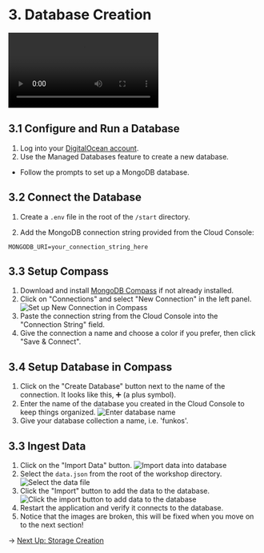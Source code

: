 # 3. Database Creation

![Creating the database in the DigitalOcean Cloud Console](https://funko-workshop.nyc3.digitaloceanspaces.com/database/database-creation.mp4)

## 3.1 Configure and Run a Database

1. Log into your [DigitalOcean account](https://cloud.digitalocean.com/login).
2. Use the Managed Databases feature to create a new database.
- Follow the prompts to set up a MongoDB database.

## 3.2 Connect the Database

1. Create a `.env` file in the root of the `/start` directory.

2. Add the MongoDB connection string provided from the Cloud Console:

```
MONGODB_URI=your_connection_string_here
```
## 3.3 Setup Compass

1. Download and install [MongoDB Compass](https://www.mongodb.com/products/compass) if not already installed.
2. Click on "Connections" and select "New Connection" in the left panel.
![Set up New Connection in Compass](https://funko-workshop.nyc3.digitaloceanspaces.com/database/step-0.jpg)
3. Paste the connection string from the Cloud Console into the "Connection String" field.
4. Give the connection a name and choose a color if you prefer, then click "Save & Connect".

## 3.4 Setup Database in Compass

1. Click on the "Create Database" button next to the name of the connection. It looks like this, ➕ (a plus symbol).
2. Enter the name of the database you created in the Cloud Console to keep things organized.
![Enter database name](https://funko-workshop.nyc3.digitaloceanspaces.com/database/step-1.jpg)
3. Give your database collection a name, i.e. 'funkos'.

## 3.3 Ingest Data

1. Click on the "Import Data" button.
![Import data into database](https://funko-workshop.nyc3.digitaloceanspaces.com/database/step-2.jpg)
2. Select the `data.json` from the root of the workshop directory.
![Select the data file](https://funko-workshop.nyc3.digitaloceanspaces.com/database/step-3.jpg)
3. Click the "Import" button to add the data to the database.
![Click the import button to add data to the database](https://funko-workshop.nyc3.digitaloceanspaces.com/database/step-4.jpg)
4. Restart the application and verify it connects to the database.
5. Notice that the images are broken, this will be fixed when you move on to the next section!

→ [Next Up: Storage Creation](STORAGE.md)